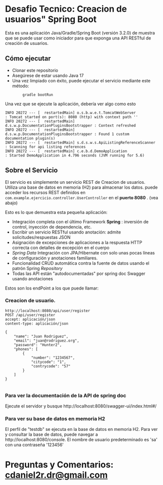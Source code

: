 #  Desafio Tecnico: Creacion de usuarios" Spring Boot

Esta es una aplicación Java/Gradle/Spring Boot (versión 3.2.0) de muestra que se puede usar como iniciador para que exponga una API RESTful de creación de usuarios.

##  Cómo ejecutar


* Clonar este repositorio
* Asegúrese de estar usando Java 17
* Una vez limpiado con éxito, puede ejecutar el servicio mediante este método:
```
        gradle bootRun
```

Una vez que se ejecute la aplicación, debería ver algo como esto

```
INFO 20272 --- [  restartedMain] o.s.b.w.e.t.TomcatWebServer              : Tomcat started on port(s): 8080 (http) with context path ''
INFO 20272 --- [  restartedMain] d.s.w.p.DocumentationPluginsBootstrapper : Context refreshed
INFO 20272 --- [  restartedMain] d.s.w.p.DocumentationPluginsBootstrapper : Found 1 custom documentation plugin(s)
INFO 20272 --- [  restartedMain] s.d.s.w.s.ApiListingReferenceScanner     : Scanning for api listing references
INFO 20272 --- [  restartedMain] c.e.b.d.DemoApplication                  : Started DemoApplication in 4.796 seconds (JVM running for 5.6)
```

##  Sobre el Servicio

El servicio es simplemente un servicio REST de Creacion de usuarios. Utiliza una base de datos en memoria (H2) para almacenar los datos. puede acceder los recursos REST definidos en ```com.example.ejercicio.controller.UserController``` en el **puerto 8080** . (vea abajo)
 
Esto es lo que demuestra esta pequeña aplicación:

* Integración completa con el último Framework **Spring** : inversión de control, inyección de dependencia, etc.
* Escribir un servicio RESTful usando anotación: admite solicitudes/respuestas JSON
* Asignación de excepciones  de aplicaciones a la respuesta HTTP correcta con detalles de excepción en el cuerpo
*  *Spring Data* Integración con JPA/Hibernate con solo unas pocas líneas de configuración y anotaciones familiares.
* Funcionalidad CRUD automática contra la fuente de datos usando el patrón Spring *Repository*
* Todas las API están "autodocumentadas" por  spring doc Swagger usando anotaciones

Estos son los endPoint a los que puede llamar:

###  Creacion de usuario.

```
http://localhost:8080/api/user/register
POST /api/user/register
accept: aplicación/json
content-type: aplicación/json

{
	"name": "Juan Rodriguez",
	"email": "juan@rodriguez.org",
	"password": "Hunter2",
	"phones": [
		{
			"number": "1234567",
			"citycode": "1",
			"contrycode": "57"
		}
	]
}


```


###  Para ver la documentación de la API de spring doc 

Ejecute el servidor y busque http://localhost:8080/swagger-ui/index.html#/


###  Para ver su base de datos en memoria H2

El perfil de "testdb" se ejecuta en la base de datos en memoria H2. Para ver y consultar la base de datos, puede navegar a http://localhost:8080/console. El nombre de usuario predeterminado es 'sa' con una contraseña '123456'


#  Preguntas y Comentarios: cdaniel2r.dr@gmail.com